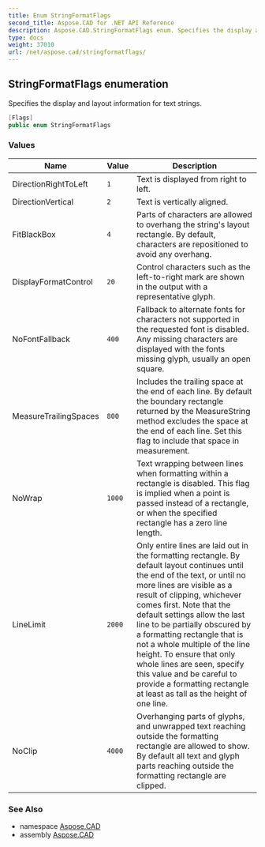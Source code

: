 ```yaml
---
title: Enum StringFormatFlags
second_title: Aspose.CAD for .NET API Reference
description: Aspose.CAD.StringFormatFlags enum. Specifies the display and layout information for text strings
type: docs
weight: 37010
url: /net/aspose.cad/stringformatflags/
---
```

## StringFormatFlags enumeration

Specifies the display and layout information for text strings.

```csharp
[Flags]
public enum StringFormatFlags
```

### Values

| Name | Value | Description |
| --- | --- | --- |
| DirectionRightToLeft | `1` | Text is displayed from right to left. |
| DirectionVertical | `2` | Text is vertically aligned. |
| FitBlackBox | `4` | Parts of characters are allowed to overhang the string's layout rectangle. By default, characters are repositioned to avoid any overhang. |
| DisplayFormatControl | `20` | Control characters such as the left-to-right mark are shown in the output with a representative glyph. |
| NoFontFallback | `400` | Fallback to alternate fonts for characters not supported in the requested font is disabled. Any missing characters are displayed with the fonts missing glyph, usually an open square. |
| MeasureTrailingSpaces | `800` | Includes the trailing space at the end of each line. By default the boundary rectangle returned by the MeasureString method excludes the space at the end of each line. Set this flag to include that space in measurement. |
| NoWrap | `1000` | Text wrapping between lines when formatting within a rectangle is disabled. This flag is implied when a point is passed instead of a rectangle, or when the specified rectangle has a zero line length. |
| LineLimit | `2000` | Only entire lines are laid out in the formatting rectangle. By default layout continues until the end of the text, or until no more lines are visible as a result of clipping, whichever comes first. Note that the default settings allow the last line to be partially obscured by a formatting rectangle that is not a whole multiple of the line height. To ensure that only whole lines are seen, specify this value and be careful to provide a formatting rectangle at least as tall as the height of one line. |
| NoClip | `4000` | Overhanging parts of glyphs, and unwrapped text reaching outside the formatting rectangle are allowed to show. By default all text and glyph parts reaching outside the formatting rectangle are clipped. |

### See Also

* namespace [Aspose.CAD](../../aspose.cad/)
* assembly [Aspose.CAD](../../)


